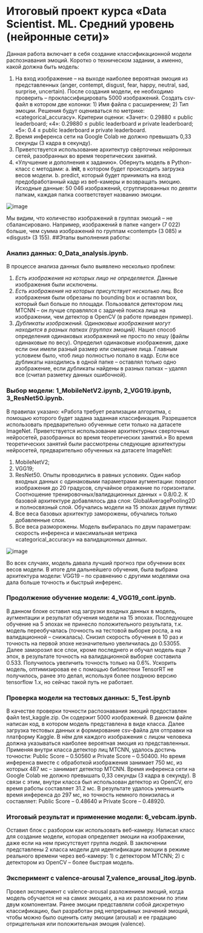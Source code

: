# Итоговый проект курса «Data Scientist. ML. Средний уровень (нейронные сети)»
Данная работа включает в себя создание классификационной модели распознавания эмоций. 
Коротко о техническом задании, а именно, какой должна быть модель:
1)	На вход изображение – на выходе наиболее вероятная эмоция из представленных (anger, contempt, disgust, fear, happy, neutral, sad, surprise, uncertain). После создания модели, ее необходимо проверить – проклассифицировать 5000 изображений. Создать csv-файл в котором две колонки: 1) Имя файла с расширением; 2) Тип эмоции. 
Решения будут оцениваться по метрике: «categorical_accuracy». 
Критерии оценки: 
«Зачет»:  0.29880 ≤ public leaderboard;
«4»: 0.29880 ≤ public leaderboard и private leaderboard;
«5»: 0.4 ≤ public leaderboard и private leaderboard.
2)	Время инференса сети на Google Colab не должно превышать 0,33 секунды (3 кадра в секунду).
3)	Приветствуется использование архитектур свёрточных нейронных сетей, разобранных во время теоретических занятий.
4)	«Улучшение и дополнения к заданию». Обернуть модель в Python-класс с методами: 
a. __init__, в котором будет происходить загрузка весов модели.
b. predict, который будет принимать на вход предобработанный кадр из веб-камеры и возвращать эмоцию.
Исходные данные: 50 046 изображений, сгруппированных по девяти папкам, каждая папка соответствует названию эмоции.

![image](https://user-images.githubusercontent.com/85408423/184788301-725ca87b-ab3e-4e0c-baaa-cad12a102f7e.png)

Мы видим, что количество изображений в группах эмоций – не сбалансировано. Например, изображений в папке «anger» (7 022) больше, чем сумма изображений по группам «contempt» (3 085) и «disgust» (3 155).
##Этапы выполнения работы:

### **Анализ данных:** 0_Data_analysis.ipynb. 
В процессе анализа данных было выявлено несколько проблем: 
1) *Есть изображения на которых лицо не определяется.*
Данные изображения были исключены.
2) *Есть изображения на которых присутствует несколько лиц.*
Все изображения были обрезаны по bounding box и оставлял box, который был больше по площади. Пользовался детектором лиц MTCNN – он лучше справлялся с задачей поиска лица на изображении, чем детектор в OpenCV (в работе приведен пример).
3) *Дубликаты изображений. Одинаковые изображения могут находится в разных папках (группах эмоций).*
Нашел способ определения одинаковых изображений не просто по хешу (файлы одинаковые по весу). Определил одинаковые изображения, даже если они имели разный размер или смещение лица. Главным условием было, чтоб лицо полностью попало в кадр. Если все дубликаты находились в одной папке – оставлял только одно изображение, если дубликаты найдены в разных папках – удалял все (считал разметку данных ошибочной).

### **Выбор модели:** 1_MobileNetV2.ipynb, 2_VGG19.ipynb, 3_ResNet50.ipynb.
В правилах указано: «Работа требует реализации алгоритма, с помощью которого будет задана заданная классификация. Разрешается использовать предварительно обученные сети только на датасете ImageNet. Приветствуется использование архитектурных сверточных нейросетей, разобранных во время теоретических занятий.»
Во время теоретических занятий были рассмотрены следующие архитектуры нейросетей, предварительно обученных на датасете ImageNet:
1)	MobileNetV2;
2)	VGG19;
3)	ResNet50.
Опыты проводились в равных условиях. Один набор входных данных с одинаковыми параметрами аугментации: поворот изображения до 20 градусов, случайное отражение по горизонтали.  Соотношение тренировочных/валидационных данных = 0.8/0.2.
К базовой архитектуре добавлялось два слоя: GlobalAveragePooling2D и полносвязный слой.
Обучались модели на 15 эпохах двумя путями:
1)	Все веса базовых архитектур заморожены, обучались только добавленные слои.
2)	Все веса разморожены.
Модель выбиралась по двум параметрам: скорость инференса и максимальная метрика «categorical_accuracy» на валидационных данных.

![image](https://user-images.githubusercontent.com/85408423/184789100-24460f26-7f60-433e-88d4-c5cdee57c276.png)

Во всех случаях, модель давала лучший прогноз при обучении всех весов модели. В итоге для дальнейшего обучения, была выбрана архитектура модели: VGG19 – по сравнению с другими моделями она дала больше точность и быстрый инференс.

### **Продолжение обучение модели:** 4_VGG19_cont.ipynb.
В данном блоке оставил код загрузки входных данных в модель, аугментации и результат обучения модели на 15 эпохах.
Последующее обучение на 5 эпохах не принесло положительного результата, т.к. модель переобучалась (точность на тестовой выборке росла, а на валидационной – снижалась).
Снизил скорость обучения в 10 раз и точность на первой эпохе незначительно увеличилась до 0.53055.
Далее заморозил все слои, кроме последнего и обучал модель еще 7 эпох, в результате точность на валидационной выборке составила 0.533.
Получилось увеличить точность только на 0.6%.
Ускорить модель, оптимизировав ее с помощью библиотеки TensorRT не получилось, ранее это делал, используя более позднюю версию tensorflow 1.х, но сейчас такой путь не работает.

### **Проверка модели на тестовых данных:** 5_Test.ipynb
В качестве проверки точности распознавания эмоций предоставлен файл test_kaggle.zip. Он содержит 5000 изображений. В данном файле написан код, в котором модель представлена в виде класса. Далее загрузка тестовых данных и формирование csv-файла для отправки на платформу Kaggle. В нём для каждого изображения с лицом человека должна указываться наиболее вероятная эмоция из представленных.
Применяя внутри класса детектор лиц MTCNN, удалось достичь точности: Public Score – 0.50560 и Private Score – 0.50400. Но время инференса вместе с обработкой изображения занимает 750 мс, из которых 487 мс – занимает детектор MTCNN. 
Время инференса сети на Google Colab не должно превышать 0,33 секунды (3 кадра в секунду). В связи с этим, внутри класса был использован детектор из OpenCV, его время работы составляет 31.2 мс. В результате удалось уменьшить время инференса до 297 мс, но точность немного понизилась и составляет: Public Score – 0.48640 и Private Score – 0.48920.

### **Итоговый результат и применение модели:** 6_vebcam.ipynb.
Оставил блок с разбором как использовать веб-камеру. 
Написал класс для создание модели, которая определяет эмоции на изображении, даже если на нем присутствует группа людей.
В заключении представлены 2 класса модели для идентификации эмоции в режиме реального времени через веб-камеру: 1) с детектором MTCNN; 2) с детектором из OpenCV – более быстрая модель.

### **Эксперимент с valence-arousal** 7_valence_arousal_itog.ipynb.
Провел эксперимент с valence-arousal разложением эмоций, когда модель обучается не на самих эмоциях, а на их разложении по этим двум компонентам.
Ранее эмоции представляли собой дискретную классификацию, был разработан ряд непрерывных значений эмоций, чтобы можно было оценить силу эмоции (arousal) и ее градацию отрицательная или положительная эмоция (valence).
